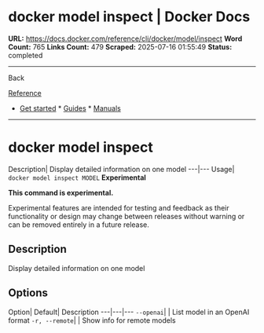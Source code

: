 # docker model inspect | Docker Docs

**URL:** https://docs.docker.com/reference/cli/docker/model/inspect
**Word Count:** 765
**Links Count:** 479
**Scraped:** 2025-07-16 01:55:49
**Status:** completed

---

Back

[Reference](https://docs.docker.com/reference/)

  * [Get started](https://docs.docker.com/get-started/)   * [Guides](https://docs.docker.com/guides/)   * [Manuals](https://docs.docker.com/manuals/)

* * *

# docker model inspect

Description| Display detailed information on one model   ---|---   Usage| `docker model inspect MODEL`      **Experimental**

**This command is experimental.**

Experimental features are intended for testing and feedback as their functionality or design may change between releases without warning or can be removed entirely in a future release.

## Description

Display detailed information on one model

## Options

Option| Default| Description   ---|---|---   `--openai`| | List model in an OpenAI format   `-r, --remote`| | Show info for remote models